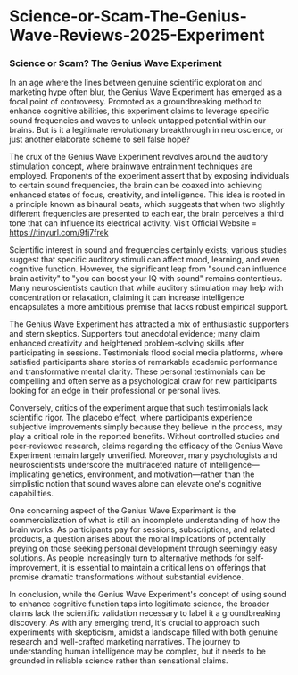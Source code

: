 # Science-or-Scam-The-Genius-Wave-Reviews-2025-Experiment

### Science or Scam? The Genius Wave Experiment

In an age where the lines between genuine scientific exploration and marketing hype often blur, the Genius Wave Experiment has emerged as a focal point of controversy. Promoted as a groundbreaking method to enhance cognitive abilities, this experiment claims to leverage specific sound frequencies and waves to unlock untapped potential within our brains. But is it a legitimate revolutionary breakthrough in neuroscience, or just another elaborate scheme to sell false hope?

The crux of the Genius Wave Experiment revolves around the auditory stimulation concept, where brainwave entrainment techniques are employed. Proponents of the experiment assert that by exposing individuals to certain sound frequencies, the brain can be coaxed into achieving enhanced states of focus, creativity, and intelligence. This idea is rooted in a principle known as binaural beats, which suggests that when two slightly different frequencies are presented to each ear, the brain perceives a third tone that can influence its electrical activity. Visit Official Website = https://tinyurl.com/9fj7frek

Scientific interest in sound and frequencies certainly exists; various studies suggest that specific auditory stimuli can affect mood, learning, and even cognitive function. However, the significant leap from "sound can influence brain activity" to "you can boost your IQ with sound" remains contentious. Many neuroscientists caution that while auditory stimulation may help with concentration or relaxation, claiming it can increase intelligence encapsulates a more ambitious premise that lacks robust empirical support.

The Genius Wave Experiment has attracted a mix of enthusiastic supporters and stern skeptics. Supporters tout anecdotal evidence; many claim enhanced creativity and heightened problem-solving skills after participating in sessions. Testimonials flood social media platforms, where satisfied participants share stories of remarkable academic performance and transformative mental clarity. These personal testimonials can be compelling and often serve as a psychological draw for new participants looking for an edge in their professional or personal lives.

Conversely, critics of the experiment argue that such testimonials lack scientific rigor. The placebo effect, where participants experience subjective improvements simply because they believe in the process, may play a critical role in the reported benefits. Without controlled studies and peer-reviewed research, claims regarding the efficacy of the Genius Wave Experiment remain largely unverified. Moreover, many psychologists and neuroscientists underscore the multifaceted nature of intelligence—implicating genetics, environment, and motivation—rather than the simplistic notion that sound waves alone can elevate one's cognitive capabilities.

One concerning aspect of the Genius Wave Experiment is the commercialization of what is still an incomplete understanding of how the brain works. As participants pay for sessions, subscriptions, and related products, a question arises about the moral implications of potentially preying on those seeking personal development through seemingly easy solutions. As people increasingly turn to alternative methods for self-improvement, it is essential to maintain a critical lens on offerings that promise dramatic transformations without substantial evidence.

In conclusion, while the Genius Wave Experiment's concept of using sound to enhance cognitive function taps into legitimate science, the broader claims lack the scientific validation necessary to label it a groundbreaking discovery. As with any emerging trend, it's crucial to approach such experiments with skepticism, amidst a landscape filled with both genuine research and well-crafted marketing narratives. The journey to understanding human intelligence may be complex, but it needs to be grounded in reliable science rather than sensational claims.
